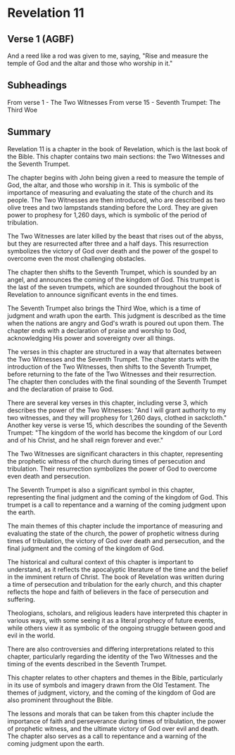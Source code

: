 # Revelation 11

## Verse 1 (AGBF)

And a reed like a rod was given to me, saying, "Rise and measure the temple of God and the altar and those who worship in it."

## Subheadings

From verse 1 - The Two Witnesses
From verse 15 - Seventh Trumpet: The Third Woe

## Summary

Revelation 11 is a chapter in the book of Revelation, which is the last book of the Bible. This chapter contains two main sections: the Two Witnesses and the Seventh Trumpet.

The chapter begins with John being given a reed to measure the temple of God, the altar, and those who worship in it. This is symbolic of the importance of measuring and evaluating the state of the church and its people. The Two Witnesses are then introduced, who are described as two olive trees and two lampstands standing before the Lord. They are given power to prophesy for 1,260 days, which is symbolic of the period of tribulation.

The Two Witnesses are later killed by the beast that rises out of the abyss, but they are resurrected after three and a half days. This resurrection symbolizes the victory of God over death and the power of the gospel to overcome even the most challenging obstacles.

The chapter then shifts to the Seventh Trumpet, which is sounded by an angel, and announces the coming of the kingdom of God. This trumpet is the last of the seven trumpets, which are sounded throughout the book of Revelation to announce significant events in the end times.

The Seventh Trumpet also brings the Third Woe, which is a time of judgment and wrath upon the earth. This judgment is described as the time when the nations are angry and God's wrath is poured out upon them. The chapter ends with a declaration of praise and worship to God, acknowledging His power and sovereignty over all things.

The verses in this chapter are structured in a way that alternates between the Two Witnesses and the Seventh Trumpet. The chapter starts with the introduction of the Two Witnesses, then shifts to the Seventh Trumpet, before returning to the fate of the Two Witnesses and their resurrection. The chapter then concludes with the final sounding of the Seventh Trumpet and the declaration of praise to God.

There are several key verses in this chapter, including verse 3, which describes the power of the Two Witnesses: "And I will grant authority to my two witnesses, and they will prophesy for 1,260 days, clothed in sackcloth." Another key verse is verse 15, which describes the sounding of the Seventh Trumpet: "The kingdom of the world has become the kingdom of our Lord and of his Christ, and he shall reign forever and ever."

The Two Witnesses are significant characters in this chapter, representing the prophetic witness of the church during times of persecution and tribulation. Their resurrection symbolizes the power of God to overcome even death and persecution.

The Seventh Trumpet is also a significant symbol in this chapter, representing the final judgment and the coming of the kingdom of God. This trumpet is a call to repentance and a warning of the coming judgment upon the earth.

The main themes of this chapter include the importance of measuring and evaluating the state of the church, the power of prophetic witness during times of tribulation, the victory of God over death and persecution, and the final judgment and the coming of the kingdom of God.

The historical and cultural context of this chapter is important to understand, as it reflects the apocalyptic literature of the time and the belief in the imminent return of Christ. The book of Revelation was written during a time of persecution and tribulation for the early church, and this chapter reflects the hope and faith of believers in the face of persecution and suffering.

Theologians, scholars, and religious leaders have interpreted this chapter in various ways, with some seeing it as a literal prophecy of future events, while others view it as symbolic of the ongoing struggle between good and evil in the world.

There are also controversies and differing interpretations related to this chapter, particularly regarding the identity of the Two Witnesses and the timing of the events described in the Seventh Trumpet.

This chapter relates to other chapters and themes in the Bible, particularly in its use of symbols and imagery drawn from the Old Testament. The themes of judgment, victory, and the coming of the kingdom of God are also prominent throughout the Bible.

The lessons and morals that can be taken from this chapter include the importance of faith and perseverance during times of tribulation, the power of prophetic witness, and the ultimate victory of God over evil and death. The chapter also serves as a call to repentance and a warning of the coming judgment upon the earth.